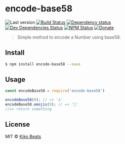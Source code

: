 # encode-base58

![Last version](https://img.shields.io/github/tag/Kikobeats/encode-base58.svg?style=flat-square)
[![Build Status](http://img.shields.io/travis/Kikobeats/encode-base58/master.svg?style=flat-square)](https://travis-ci.org/Kikobeats/encode-base58)
[![Dependency status](http://img.shields.io/david/Kikobeats/encode-base58.svg?style=flat-square)](https://david-dm.org/Kikobeats/encode-base58)
[![Dev Dependencies Status](http://img.shields.io/david/dev/Kikobeats/encode-base58.svg?style=flat-square)](https://david-dm.org/Kikobeats/encode-base58#info=devDependencies)
[![NPM Status](http://img.shields.io/npm/dm/encode-base58.svg?style=flat-square)](https://www.npmjs.org/package/encode-base58)
[![Donate](https://img.shields.io/badge/donate-paypal-blue.svg?style=flat-square)](https://paypal.me/Kikobeats)

> Simple method to encode a Number using base58.

## Install

```bash
$ npm install encode-base58 --save
```

## Usage

```js
const encodeBase58 = require('encode-base58')

encodeBase58(9); // => 'a'
encodeBase58.emojis(9); // => '🔆'
//=> return something
```

## License

MIT © [Kiko Beats](http://kikobeats.com)
